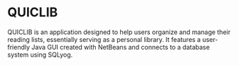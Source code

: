 # QUICLIB
QUICLIB is an application designed to help users organize and manage their reading lists, essentially serving as a personal library. It features a user-friendly Java GUI created with NetBeans and connects to a database system using SQLyog.
